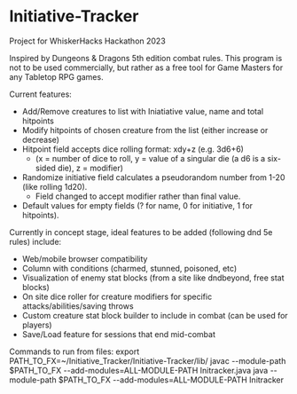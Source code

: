 # Initiative-Tracker
Project for WhiskerHacks Hackathon 2023

Inspired by Dungeons & Dragons 5th edition combat rules. This program is not to be used commercially, but rather as a free tool for 
Game Masters for any Tabletop RPG games. 

Current features:

- Add/Remove creatures to list with Iniatiative value, name and total hitpoints
- Modify hitpoints of chosen creature from the list (either increase or decrease)
- Hitpoint field accepts dice rolling format: xdy+z (e.g. 3d6+6)
  - (x = number of dice to roll, y = value of a singular die (a d6 is a six-sided die), z = modifier)
- Randomize initiative field calculates a pseudorandom number from 1-20 (like rolling 1d20). 
  - Field changed to accept modifier rather than final value.
- Default values for empty fields (? for name, 0 for initiative, 1 for hitpoints).  

Currently in concept stage, ideal features to be added (following dnd 5e rules) include:

- Web/mobile browser compatibility
- Column with conditions (charmed, stunned, poisoned, etc)
- Visualization of enemy stat blocks (from a site like dndbeyond, free stat blocks)
- On site dice roller for creature modifiers for specific attacks/abilities/saving throws
- Custom creature stat block builder to include in combat (can be used for players)
- Save/Load feature for sessions that end mid-combat


Commands to run from files:
export PATH_TO_FX=~/Initiative_Tracker/Initiative-Tracker/lib/
javac --module-path $PATH_TO_FX --add-modules=ALL-MODULE-PATH Initracker.java
java --module-path $PATH_TO_FX --add-modules=ALL-MODULE-PATH Initracker
